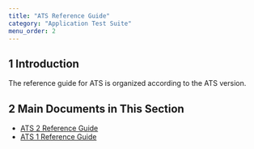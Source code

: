 ```yaml
---
title: "ATS Reference Guide"
category: "Application Test Suite"
menu_order: 2
---
```


## 1 Introduction

The reference guide for ATS is organized according to the ATS version.

## 2 Main Documents in This Section

* [ATS 2 Reference Guide](rg2)
* [ATS 1 Reference Guide](rg1)
